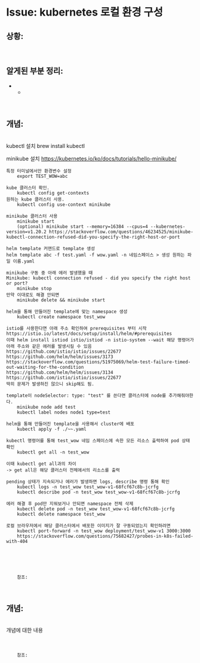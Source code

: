 <!--
author: Dailyscat
purpose: issue arrange
rules:
 (1) 헤더와 문단사이
    <br/>
    <br/>
 (2) 코드가 작성되는 부분은 >로 정리
 (3) 참조는 해당 내용 바로 아래
    <br/>
    <br/>
 (4) 명령어는 bold
 (5) 방안은 ## 안의 과정은 ###
-->

# Issue: kubernetes 로컬 환경 구성

## 상황:

<br/>

## 알게된 부분 정리:

- +

<br/>

## 개념:

<br/>
  kubectl 설치
    brew install kubectl

  minikube 설치
    https://kubernetes.io/ko/docs/tutorials/hello-minikube/

	특정 터미널에서만 환경변수 설정
		export TEST_WOW=abc

	kube 클러스터 확인.
		kubectl config get-contexts
	원하는 kube 클러스터 사용.
		kubectl config use-context minikube

	minikube 클러스터 사용
		minikube start
		(optional) minikube start --memory=16384 --cpus=4 --kubernetes-version=v1.20.2 https://stackoverflow.com/questions/46234525/minikube-kubectl-connection-refused-did-you-specify-the-right-host-or-port

	helm template 커맨드로 template 생성
	helm template abc -f test.yaml -f wow.yaml -n 네임스페이스 > 생성 원하는 파일 이름.yaml

	minikube 구동 중 아래 에러 발생했을 때 
	Minikube: kubectl connection refused - did you specify the right host or port?
		minikube stop 
	만약 이대로도 해결 안되면
		minikube delete && minikube start 

	helm을 통해 만들어진 template에 맞는 namespace 생성
		kubectl create namespace test_wow

	istio를 사용한다면 아래 주소 확인하여 prerequisites 부터 시작
	https://istio.io/latest/docs/setup/install/helm/#prerequisites
	이때 helm install istiod istio/istiod -n istio-system --wait 해당 명령어가 아래 주소와 같은 에러를 발생시킬 수 있음
	https://github.com/istio/istio/issues/22677
	https://github.com/helm/helm/issues/3173
	https://stackoverflow.com/questions/51975069/helm-test-failure-timed-out-waiting-for-the-condition
	https://github.com/helm/helm/issues/3134
	https://github.com/istio/istio/issues/22677
	딱히 문제가 발생하진 않으니 skip해도 됨.

	template이 nodeSelector: type: "test" 를 쓴다면 클러스터에 node를 추가해줘야한다.
		minikube node add test
		kubectl label nodes node1 type=test

	helm을 통해 만들어진 template을 사용해서 cluster에 배포
		kubectl apply -f ./~~.yaml

	kubectl 명령어를 통해 test_wow 네임 스페이스에 속한 모든 리소스 출력하여 pod 상태 확인
		kubectl get all -n test_wow

	이때 kubectl get all과의 차이
	-> get all은 해당 클러스터 전체에서의 리소스를 출력

	pending 상태가 지속되거나 에러가 발생하면 logs, describe 명령 통해 확인
		kubectl logs -n test_wow test_wow-v1-68fcf67c8b-jcrfg
		kubectl describe pod -n test_wow test_wow-v1-68fcf67c8b-jcrfg

	에러 해결 후 pod만 지워보거나 안되면 namespace 전체 삭제
		kubectl delete pod -n test_wow test_wow-v1-68fcf67c8b-jcrfg
		kubectl delete namespace test_wow

	로컬 브라우저에서 해당 클러스터에서 배포한 이미지가 잘 구동되었는지 확인하려면
		kubectl port-forward -n test_wow deployment/test_wow-v1 3000:3000
		https://stackoverflow.com/questions/75682427/probes-in-k8s-failed-with-404

<br/>
<br/>
<br/>

        참조:

<br/>

## 개념:

<br/>
  개념에 대한 내용
<br/>
<br/>
<br/>

        참조:

<br/>
